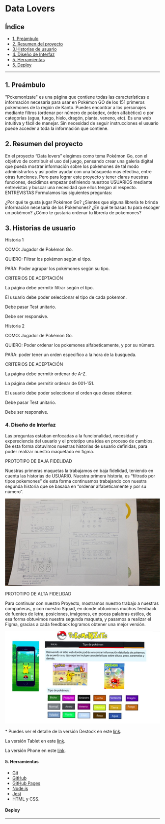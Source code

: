# Data Lovers

## Índice

* [1. Preámbulo](#1-preámbulo)
* [2. Resumen del proyecto](#2-resumen-del-proyecto)
* [3.Historias de usuario](#3-Historias-de-usuario)
* [4. Diseño de Interfaz](#4-Diseño-de-Interfaz)
* [5. Herramientas](#5-Herramientas)
* [5. Deploy](#5-HDeploy)
***

## 1. Preámbulo

"Pokemonizate" es una página que contiene todas las características e información necesaria para usar en Pokémon GO de los 151 primeros pokemones de la región de Kanto. Puedes encontrar a los personajes mediante filtros (ordenar por número de pokedex, órden alfabético) o por categorías (agua, fuego, hielo, dragón, planta, veneno, etc). Es una web intuitiva y fácil de manejar. Sin necesidad de seguir instrucciones el usuario puede acceder a toda la información que contiene.

## 2. Resumen del proyecto

En el proyecto “Data lovers” elegimos como tema Pokémon Go, con el objetivo de contribuir el uso del juego, pensando crear una galería digital que pueda mostrar información sobre los pokémones de tal modo administrarlos y así poder ayudar con una búsqueda mas efectiva, entre otras funciones. Pero para lograr este proyecto y tener claras nuestras funciones, decidimos empezar definiendo nuestros USUARIOS mediante entrevistas y buscar una necesidad que ellos tengan al respecto. ENTREVISTAS Formulamos las siguientes preguntas:

¿Por qué te gusta jugar Pokémon Go?
¿Sientes que alguna librería te brinda información necesaria de los Pokemones?
¿En qué te basas tu para escoger un pokémon?
¿Cómo te gustaría ordenar tu librería de pokemones?

## 3. Historias de usuario

Historia 1

COMO: Jugador de Pokémon Go.

QUIERO: Filtrar los pokémon según el tipo.

PARA: Poder agrupar los pokémones según su tipo.

CRITERIOS DE ACEPTACIÓN

La página debe permitir filtrar según el tipo.

El usuario debe poder seleccionar el tipo de cada pokemon.

Debe pasar Test unitario.

Debe ser responsive.

Historia 2

COMO: Jugador de Pokémon Go.

QUIERO: Poder ordenar los pokemones alfabeticamente, y por su número.

PARA: poder tener un orden especifico a la hora de la busqueda.

CRITERIOS DE ACEPTACIÓN

La página debe permitir ordenar de A-Z.

La página debe permitir ordenar de 001-151.

El usuario debe poder seleccionar el orden que desee obtener.

Debe pasar Test unitario.

Debe ser responsive.


### 4. Diseño de Interfaz

Las preguntas estaban enfocadas a la funcionalidad, necesidad y expereciencia del usuario y el prototipo una idea en proceso de cambios. De esta forma obtuvimos nuestras historias de usuario definidas, para poder realizar nuestro maquetado en figma.

PROTOTIPO DE BAJA FIDELIDAD

Nuestras primeras maquetas la trabajamos en baja fidelidad, teniendo en cuenta las historias de USUARIO. Nuestra primera historia, es “filtrado por tipos pokemones” de esta forma continuamos trabajando con nuestra segunda historia que se basaba en “ordenar alfabeticamente y por su número”.

![json-interfaz](./README/probaja.jpg)

PROTOTIPO DE ALTA FIDELIDAD

Para continuar con nuestro Proyecto, mostramos nuestro trabajo a nuestras compañeras, y con nuestro Squad, en donde obtuvimos muchos feedback de fuentes de letra, posiciones, imágenes, en pocas palabras estilos, de esa forma obtuvimos nuestra segunda maqueta, y pasamos a realizar el Figma, gracias a cada feedback logramos obtener una mejor versión.

![alta-prototipo](./README/protoAlta.jpeg)

\* Puedes ver el detalle de la versión Destock en este [link](https://www.figma.com/proto/cgwb5iWQQ7rKM7I9npgWvv/Untitled?node-id=1%3A2&scaling=scale-down).

La versión Tablet en este [link](https://www.figma.com/proto/cgwb5iWQQ7rKM7I9npgWvv/Untitled?node-id=23%3A2&scaling=scale-down).

La versión Phone en este [link](https://www.figma.com/proto/cgwb5iWQQ7rKM7I9npgWvv/Untitled?node-id=87%3A37&scaling=scale-down).


#### 5. Herramientas

* [Git](https://git-scm.com/)
* [GitHub](https://github.com/)
* [GitHub Pages](https://pages.github.com/)
* [Node.js](https://nodejs.org/)
* [Jest](https://jestjs.io/)
* HTML y CSS.

#### Deploy

***
